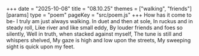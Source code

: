 +++
date = "2025-10-08"
title = "08.10.25"
themes = ["walking", "friends"]
[params]
  type = "poem"
  pageKey = "src/poem.js"
+++
How has it come to be-
I truly am just always walking.
In duet and then at sole,
In ruckus and in steady roll,
Like river and like small eddy,
By louder friends and foes so silently,
Well in truth, when stacked against myself,
The tune is still and whispers shelved,
My gaze is high and low upon the streets,
My sweeping sight is quick upon my feet.
